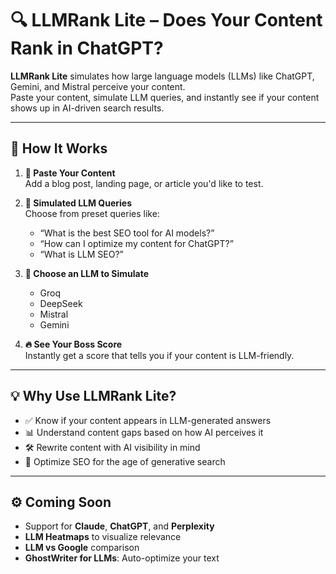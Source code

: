 # 🔍 LLMRank Lite – Does Your Content Rank in ChatGPT?

**LLMRank Lite** simulates how large language models (LLMs) like ChatGPT, Gemini, and Mistral perceive your content.  
Paste your content, simulate LLM queries, and instantly see if your content shows up in AI-driven search results.

---

## 📝 How It Works

1. **📄 Paste Your Content**  
   Add a blog post, landing page, or article you'd like to test.

2. **🧠 Simulated LLM Queries**  
   Choose from preset queries like:  
   - “What is the best SEO tool for AI models?”  
   - “How can I optimize my content for ChatGPT?”  
   - “What is LLM SEO?”

3. **🤖 Choose an LLM to Simulate**  
   - Groq  
   - DeepSeek  
   - Mistral  
   - Gemini  

4. **🔥 See Your Boss Score**  
   Instantly get a score that tells you if your content is LLM-friendly.

---

## 💡 Why Use LLMRank Lite?

- ✅ Know if your content appears in LLM-generated answers  
- 📊 Understand content gaps based on how AI perceives it  
- 🛠️ Rewrite content with AI visibility in mind  
- 🚀 Optimize SEO for the age of generative search

---

## ⚙️ Coming Soon

- Support for **Claude**, **ChatGPT**, and **Perplexity**
- **LLM Heatmaps** to visualize relevance
- **LLM vs Google** comparison
- **GhostWriter for LLMs**: Auto-optimize your text
